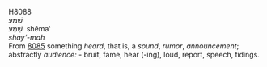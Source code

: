 <body>
  <p>H8088<br>  שׁמע  <br> שֵׁמַע  ‎  shêma‛  <br><i>shay‘-mah </i><br>From <a href="h8085.htm">8085</a>  something <i>heard</i>, that is, a <i>sound</i>, <i>rumor</i>, <i>announcement</i>; abstractly <i>audience: - </i>bruit, fame, hear (-ing), loud, report, speech, tidings.<br></p>
 </body>